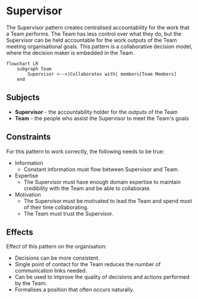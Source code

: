 # Supervisor

The Supervisor pattern creates centralised accountability for the work that a Team performs. The Team has less control
over what they do, but the Supervisor can be held accountable for the work outputs of the Team meeting organisational
goals. This pattern is a collaborative decision model, where the decision maker is embedded in the Team.

```mermaid
flowchart LR
    subgraph Team
        Supervisor <-->|Collaborates with| members[Team Members]
    end
```

## Subjects

* **Supervisor** - the accountability holder for the outputs of the Team
* **Team** - the people who assist the Supervisor to meet the Team's goals

## Constraints

For this pattern to work correctly, the following needs to be true:

* Information
  * Constant information must flow between Supervisor and Team.
* Expertise
  * The Supervisor must have enough domain expertise to maintain credibility with the Team and be able to collaborate.
* Motivation
  * The Supervisor must be motivated to lead the Team and spend most of their time collaborating.
  * The Team must trust the Supervisor.

## Effects

Effect of this pattern on the organisation:

* Decisions can be more consistent.
* Single point of contact for the Team reduces the number of communication links needed.
* Can be used to improve the quality of decisions and actions performed by the Team.
* Formalises a position that often occurs naturally.

